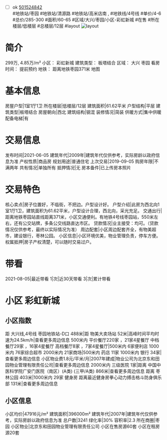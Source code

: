 - [ ] ok [501524842](https://bj.5i5j.com/ershoufang/501524842.html)  
 #地铁站/枣园 #地铁站/清源路 #地铁站/高米店南 ,  #地铁线/4号线
#单价/4-6 #总价/285-300 #面积/60-65   #区域/大兴/枣园/小区-彩虹新城 #在售 #所在楼层/低楼层 #总楼层/12层 #layout 
![layout](http://image2a.5i5j.com/bdir/layout/e64802885ed14575b1854f3680a9517f.jpg_P5.jpg) 
# 简介 
 299万,  4.85万/m² 
小区： 彩虹新城
建筑类型： 板塔结合
区域： 大兴 枣园
看房时间： 提前预约
地铁： 距离地铁枣园371米 地图
# 基本信息 
 房屋户型|1室1厅1卫
所在楼层|低楼层/12层
建筑面积|61.62平米
户型结构|平层
建筑类型|板塔结合
房屋朝向|西北
建筑结构|钢混
装修情况|简装
供暖方式|集中供暖
配备电梯|有
# 交易信息 
 发布时间|2021-06-05
建筑年代|2009年|建筑年代仅供参考，实际房龄以政府信息为准
产权性质|商品房
规划用途|普通住宅
上次交易|2019-09-05
购房年限|不满两年
共有情况|单独所有
抵押情况|无
房本备件|已上传房本照片
# 交易特色 
 核心卖点|房子位置好，不临街，不把边。户型设计好。
户型介绍|此房为西北向1室1厅1卫，建筑面积为61.62平米，户型设计合理，西北向，采光充足。
交通出行|距离地铁枣园站直线距离371米，小区交通便利。有地铁4号线枣园站，550米左右，还有公交站牌，多条公交线路直达市区。
贷款情况|业主接受：均可。（贷款情况仅供参考，最终以实际情况为准）
周边配套|小区周边配套齐全，有物美超市，建设银行，枣林公园。
小区信息|小区环境优美，物业管理负责，停车方便。
权属抵押|房子产权清楚，可以随时交易过户。
# 带看 
 2021-08-05|最近带看	 1|次|近30天带看	 3|次|累计带看
# 小区 彩虹新城
## 小区指数 
 距 大兴线,4号线 枣园地铁站-D口 488米|距 物美大卖场站 52米|高峰时间平均时速为24.5km/h|查看更多周边信息
500米内 平价餐厅220家 ，21家4星餐厅
中档餐厅29家 ，16家4星餐厅
高档餐厅8家 ，7家4星餐厅|500米内 6家便利店
1000米内 76家综合超市
2000米内 21家商场|500米内 药店 11家
1000米内 银行 34家|查看更多周边信息
小区物业费1.8元/平米/月|2007年建成|物业公司为北京东和田园物业管理有限责任公司|查看更多周边信息
2000米内 三级医院 1家|距离 中国中医科学院广安门医院（南区）(A类) (三甲/A类) 866米|查看更多周边信息
距离 枣林公园 403米|1000米内 29家 健身房
距离最近健身房拳心动力搏击格斗防身俱乐部 131米|查看更多周边信息
## 小区信息 
 小区均价|47916元/m²
建筑面积|396000m²
建筑年代|2007年|建筑年代仅供参考，实际房龄以政府信息为准
总户数|3241
绿化率|30%
容积率|2.3
所在商圈|枣园
小区物业|北京东和田园物业管理有限责任公司
小区在售房源60套
小区在租房源20套
